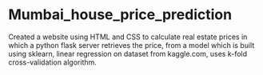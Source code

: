# Mumbai_house_price_prediction
Created a website using HTML and CSS to calculate real estate prices in which a python flask server retrieves the price, from a model which is built using sklearn, linear regression on dataset from kaggle.com, uses k-fold cross-validation algorithm.

